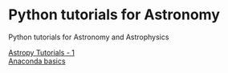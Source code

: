 # Python tutorials for Astronomy
Python tutorials for Astronomy and Astrophysics


[Astropy Tutorials - 1](https://sonithls.github.io/Python_tutorials_for_Astronomy/blob/main/doc/Astropy%20tutorial-1.html)  
[Anaconda basics](https://sonithls.github.io/Python_tutorials_for_Astronomy/blob/main/doc/Astropy%20tutorial-1.html)
